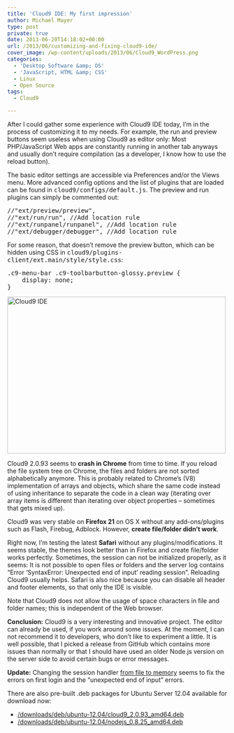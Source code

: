 ```yaml
---
title: 'Cloud9 IDE: My first impression'
author: Michael Mayer
type: post
private: true
date: 2013-06-20T14:18:02+00:00
url: /2013/06/customizing-and-fixing-cloud9-ide/
cover_image: /wp-content/uploads/2013/06/Cloud9_WordPress.png
categories:
  - 'Desktop Software &amp; OS'
  - 'JavaScript, HTML &amp; CSS'
  - Linux
  - Open Source
tags:
  - Cloud9

---
```

After I could gather some experience with Cloud9 IDE today, I&#8217;m in the process of customizing it to my needs. For example, the run and preview buttons seem useless when using Cloud9 as editor only: Most PHP/JavaScript Web apps are constantly running in another tab anyways and usually don&#8217;t require compilation (as a developer, I know how to use the reload button).

The basic editor settings are accessible via Preferences and/or the Views menu. More advanced config options and the list of plugins that are loaded can be found in <tt>cloud9/configs/default.js</tt>. The preview and run plugins can simply be commented out:

<pre>//"ext/preview/preview",
//"ext/run/run", //Add location rule
//"ext/runpanel/runpanel", //Add location rule
//"ext/debugger/debugger", //Add location rule</pre>

For some reason, that doesn&#8217;t remove the preview button, which can be hidden using CSS in <tt>cloud9/plugins-client/ext.main/style/style.css</tt>:

<pre>.c9-menu-bar .c9-toolbarbutton-glossy.preview {
    display: none;
}</pre>

[<img class="size-medium wp-image-2631 alignright" alt="Cloud9 IDE" src="/wp-content/uploads/2013/06/Cloud9_WordPress-500x359.png" width="500" height="359" srcset="/wp-content/uploads/2013/06/Cloud9_WordPress-500x359.png 500w, /wp-content/uploads/2013/06/Cloud9_WordPress.png 964w" sizes="(max-width: 500px) 100vw, 500px" />][1]

Cloud9 2.0.93 seems to **crash in Chrome** from time to time. If you reload the file system tree on Chrome, the files and folders are not sorted alphabetically anymore. This is probably related to Chrome&#8217;s (V8) implementation of arrays and objects, which share the same code instead of using inheritance to separate the code in a clean way (iterating over array items is different than iterating over object properties &#8211; sometimes that gets mixed up).

Cloud9 was very stable on **Firefox 21** on OS X without any add-ons/plugins such as Flash, Firebug, Adblock. However, **create file/folder didn&#8217;t work**.

<p style="text-align: left;">
  Right now, I&#8217;m testing the latest <strong>Safari</strong> without any plugins/modifications. It seems stable, the themes look better than in Firefox and create file/folder works perfectly. Sometimes, the session can not be initialized properly, as it seems: It is not possible to open files or folders and the server log contains &#8220;Error &#8216;SyntaxError: Unexpected end of input&#8217; reading session&#8221;. Reloading Cloud9 usually helps. Safari is also nice because you can disable all header and footer elements, so that only the IDE is visible.
</p>

Note that Cloud9 does not allow the usage of space characters in file and folder names; this is independent of the Web browser.

**Conclusion:** Cloud9 is a very interesting and innovative project. The editor can already be used, if you work around some issues. At the moment, I can not recommend it to developers, who don&#8217;t like to experiment a little. It is well possible, that I picked a release from GitHub which contains more issues than normally or that I should have used an older Node.js version on the server side to avoid certain bugs or error messages.

**Update:** Changing the session handler [from file to memory][2] seems to fix the errors on first login and the &#8220;unexpected end of input&#8221; errors.

There are also pre-built .deb packages for Ubuntu Server 12.04 available for download now:

  * [/downloads/deb/ubuntu-12.04/cloud9\_2.0.93\_amd64.deb][3]
  * [/downloads/deb/ubuntu-12.04/nodejs\_0.8.25\_amd64.deb][4]

 [1]: /wp-content/uploads/2013/06/Cloud9_WordPress.png
 [2]: https://github.com/ajaxorg/cloud9/commit/73ab96d273124b2ddab71b8f08038a2d696b06b8
 [3]: /downloads/deb/ubuntu-12.04/cloud9_2.0.93_amd64.deb
 [4]: /downloads/deb/ubuntu-12.04/nodejs_0.8.25_amd64.deb